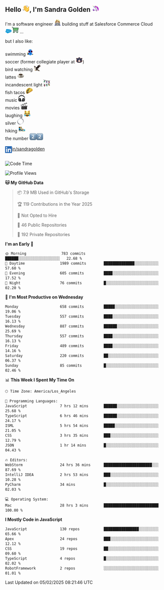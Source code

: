 ## Hello <img src="./static/emoji/wave.png" width="22" />, I'm Sandra Golden <img src="./static/emoji/unicorn-face.png" width="22" />

I'm a software engineer <img src="./static/emoji/female-technologist.png" width="22" /> building stuff at Salesforce Commerce Cloud <img src="./static/emoji/salesforce.png" width="22" /><img src="./static/emoji/commerce-cloud.png" width="22" />&nbsp;...

but I also like:<br/><br/>
swimming <img alt="swimming" src="./static/emoji/keep-swimming.png" width="22" /><br/>
soccer  (former collegiate player at <img src="./static/emoji/auburn.png" width="22" />)<br/>
bird watching <img src="./static/emoji/eagle.png" width="22" /><br/>
lattes <img src="./static/emoji/coffee.png" width="22" /><br/>
incandescent light <img src="./static/emoji/lights.png" width="22" /><br/>
fish tacos <img src="./static/emoji/taco.png" width="22" /><br/>
music <img src="./static/emoji/headphones.png" width="22" /><br/>
movies <img src="./static/emoji/movie-clapper.png" width="22" /><br/>
laughing <img src="./static/emoji/joy-cat.png" width="22" /><br/>
silver <img src="./static/emoji/silver-hoop.png" width="22" /><br/>
hiking <img src="./static/emoji/hiker.png" width="22" /><br/>
the number <img src="./static/emoji/two.png" width="22" /><img src="./static/emoji/two.png" width="22" />
<br/><br/>
<img align="left" alt="Sandra Golden | LinkedIn" width="22px" src="./static/emoji/linkedin.png" /> <a href="https://www.linkedin.com/in/sandragolden/">in/sandragolden</a>
<br/><br/>
<!--START_SECTION:waka-->
![Code Time](http://img.shields.io/badge/Code%20Time-1%2C055%20hrs%205%20mins-blue)

![Profile Views](http://img.shields.io/badge/Profile%20Views-0-blue)

**🐱 My GitHub Data** 

> 📦 7.9 MB Used in GitHub's Storage 
 > 
> 🏆 119 Contributions in the Year 2025
 > 
> 🚫 Not Opted to Hire
 > 
> 📜 46 Public Repositories 
 > 
> 🔑 192 Private Repositories 
 > 
**I'm an Early 🐤** 

```text
🌞 Morning                783 commits         ██████░░░░░░░░░░░░░░░░░░░   22.68 % 
🌆 Daytime                1989 commits        ██████████████░░░░░░░░░░░   57.60 % 
🌃 Evening                605 commits         ████░░░░░░░░░░░░░░░░░░░░░   17.52 % 
🌙 Night                  76 commits          █░░░░░░░░░░░░░░░░░░░░░░░░   02.20 % 
```
📅 **I'm Most Productive on Wednesday** 

```text
Monday                   658 commits         █████░░░░░░░░░░░░░░░░░░░░   19.06 % 
Tuesday                  557 commits         ████░░░░░░░░░░░░░░░░░░░░░   16.13 % 
Wednesday                887 commits         ██████░░░░░░░░░░░░░░░░░░░   25.69 % 
Thursday                 557 commits         ████░░░░░░░░░░░░░░░░░░░░░   16.13 % 
Friday                   489 commits         ████░░░░░░░░░░░░░░░░░░░░░   14.16 % 
Saturday                 220 commits         ██░░░░░░░░░░░░░░░░░░░░░░░   06.37 % 
Sunday                   85 commits          █░░░░░░░░░░░░░░░░░░░░░░░░   02.46 % 
```


📊 **This Week I Spent My Time On** 

```text
🕑︎ Time Zone: America/Los_Angeles

💬 Programming Languages: 
JavaScript               7 hrs 12 mins       ██████░░░░░░░░░░░░░░░░░░░   25.68 % 
TypeScript               6 hrs 46 mins       ██████░░░░░░░░░░░░░░░░░░░   24.17 % 
ISML                     5 hrs 54 mins       █████░░░░░░░░░░░░░░░░░░░░   21.05 % 
CSS                      3 hrs 35 mins       ███░░░░░░░░░░░░░░░░░░░░░░   12.79 % 
JSON                     1 hr 14 mins        █░░░░░░░░░░░░░░░░░░░░░░░░   04.43 % 

🔥 Editors: 
WebStorm                 24 hrs 36 mins      ██████████████████████░░░   87.69 % 
IntelliJ IDEA            2 hrs 53 mins       ███░░░░░░░░░░░░░░░░░░░░░░   10.28 % 
PyCharm                  34 mins             █░░░░░░░░░░░░░░░░░░░░░░░░   02.03 % 

💻 Operating System: 
Mac                      28 hrs 3 mins       █████████████████████████   100.00 % 
```

**I Mostly Code in JavaScript** 

```text
JavaScript               130 repos           ████████████████░░░░░░░░░   65.66 % 
Apex                     24 repos            ███░░░░░░░░░░░░░░░░░░░░░░   12.12 % 
CSS                      19 repos            ██░░░░░░░░░░░░░░░░░░░░░░░   09.60 % 
TypeScript               4 repos             █░░░░░░░░░░░░░░░░░░░░░░░░   02.02 % 
RobotFramework           2 repos             ░░░░░░░░░░░░░░░░░░░░░░░░░   01.01 % 
```




 Last Updated on 05/02/2025 08:21:46 UTC
<!--END_SECTION:waka-->
